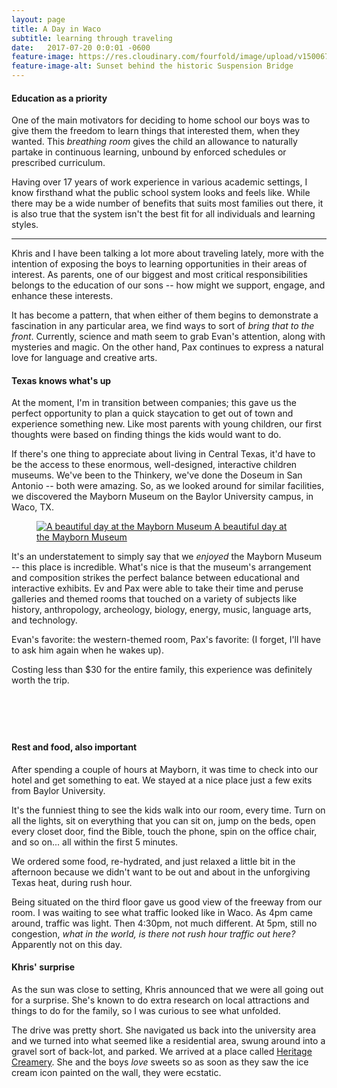 ```yaml
---
layout: page
title: A Day in Waco
subtitle: learning through traveling
date:   2017-07-20 0:0:01 -0600
feature-image: https://res.cloudinary.com/fourfold/image/upload/v1500670559/20170719_200205_oxspbe.jpg
feature-image-alt: Sunset behind the historic Suspension Bridge
---
```

#### Education as a priority
One of the main motivators for deciding to home school our boys was to give them the freedom to learn things that interested them, when they wanted. This _breathing room_ gives the child an allowance to naturally partake in continuous learning, unbound by enforced schedules or prescribed curriculum.

Having over 17 years of work experience in various academic  settings, I know firsthand what the public school system looks and feels like. While there may be a wide number of benefits that suits most families out there, it is also true that the system isn't the best fit for all individuals and learning styles.

<hr class="divider_elipses">

Khris and I have been talking a lot more about traveling lately, more with the intention of exposing the boys to learning opportunities in their areas of interest. As parents, one of our biggest and most critical responsibilities belongs to the education of our sons -- how might we support, engage, and enhance these interests.

It has become a pattern, that when either of them begins to demonstrate a fascination in any particular area, we find ways to sort of _bring that to the front_. Currently, science and math seem to grab Evan's attention, along with mysteries and magic. On the other hand, Pax continues to express a natural love for language and creative arts.


#### Texas knows what's up
At the moment, I'm in transition between companies; this gave us the perfect opportunity to plan a quick staycation to get out of town and experience something new. Like most parents with young children, our first thoughts were based on finding things the kids would want to do.

If there's one thing to appreciate about living in Central Texas, it'd have to be the access to these enormous, well-designed, interactive children museums. We've been to the Thinkery, we've done the Doseum in San Antonio -- both were amazing. So, as we looked around for similar facilities, we discovered the Mayborn Museum on the Baylor University campus, in Waco, TX.

<figure class="figure">
    <a class="figure_link" href="https://res.cloudinary.com/fourfold/image/upload/v1500672567/20170719_150120_lpqtcz.jpg">
      <img class="figure_image" src="https://res.cloudinary.com/fourfold/image/upload/v1500672567/20170719_150120_lpqtcz.jpg" alt="A beautiful day at the Mayborn Museum">
    <figurecaption class="figure_caption">A beautiful day at the Mayborn Museum</figurecaption>
  </a>
</figure>

It's an understatement to simply say that we _enjoyed_ the Mayborn Museum -- this place is incredible. What's nice is that the museum's arrangement and composition strikes the perfect balance between educational and interactive exhibits. Ev and Pax were able to take their time and peruse galleries and themed rooms that touched on a variety of subjects like history, anthropology, archeology, biology, energy, music, language arts, and technology.

Evan's favorite: the western-themed room, Pax's favorite: (I forget, I'll have to ask him again when he wakes up).

Costing less than $30 for the entire family, this experience was definitely worth the trip.

<div class="container_lg_nested">
  <div class="grid grid_thirds">
    <div class="grid_card">
      <figure class="figure">
        <a class="figure_link" href="https://res.cloudinary.com/fourfold/image/upload/v1500672207/20170719_114441_uyfarm.jpg">
          <img class="figure_image" src="https://res.cloudinary.com/fourfold/image/upload/v1500672207/20170719_114441_uyfarm.jpg" alt="">
        </a>
      </figure>
    </div>
    <div class="grid_card">
      <figure class="figure">
        <a class="figure_link" href="https://res.cloudinary.com/fourfold/image/upload/v1500734796/20170719_135213_v4sejt.jpg">
          <img class="figure_image" src="https://res.cloudinary.com/fourfold/image/upload/v1500734796/20170719_135213_v4sejt.jpg" alt="">
        </a>
      </figure>
    </div>
    <div class="grid_card">
      <figure class="figure">
        <a class="figure_link" href="https://res.cloudinary.com/fourfold/image/upload/v1500672207/20170719_144924_bliuzn.jpg">
          <img class="figure_image" src="https://res.cloudinary.com/fourfold/image/upload/v1500672207/20170719_144924_bliuzn.jpg" alt="">
        </a>
      </figure>
    </div>
  </div>
  <div class="grid grid_halves">
    <div class="grid_card">
      <figure class="figure">
        <a class="figure_link" href="https://res.cloudinary.com/fourfold/image/upload/v1500672207/20170719_140722_j25tws.jpg">
          <img class="figure_image" src="https://res.cloudinary.com/fourfold/image/upload/v1500672207/20170719_140722_j25tws.jpg" alt="">
        </a>
      </figure>
    </div>
    <div class="grid_card">
      <figure class="figure">
        <a class="figure_link" href="https://res.cloudinary.com/fourfold/image/upload/v1500672608/20170719_143816_fbi6wi.jpg">
          <img class="figure_image" src="https://res.cloudinary.com/fourfold/image/upload/v1500672608/20170719_143816_fbi6wi.jpg" alt="">
        </a>
      </figure>
    </div>
  </div>
</div>

#### Rest and food, also important
After spending a couple of hours at Mayborn, it was time to check into our hotel and get something to eat. We stayed at a nice place just a few exits from Baylor University.

It's the funniest thing to see the kids walk into our room, every time. Turn on all the lights, sit on everything that you can sit on, jump on the beds, open every closet door, find the Bible, touch the phone, spin on the office chair, and so on... all within the first 5 minutes.

We ordered some food, re-hydrated, and just relaxed a little bit in the afternoon because we didn't want to be out and about in the unforgiving Texas heat, during rush hour.

Being situated on the third floor gave us good view of the freeway from our room. I was waiting to see what traffic looked like in Waco. As 4pm came around, traffic was light. Then 4:30pm, not much different. At 5pm, still no congestion, _what in the world, is there not rush hour traffic out here?_ Apparently not on this day.

#### Khris' surprise
As the sun was close to setting, Khris announced that we were all going out for a surprise. She's known to do extra research on local attractions and things to do for the family, so I was curious to see what unfolded.

The drive was pretty short. She navigated us back into the university area and we turned into what seemed like a residential area, swung around into a gravel sort of back-lot, and parked. We arrived at a place called [Heritage Creamery](http://www.heritagecreamery.com/). She and the boys _love_ sweets so as soon as they saw the ice cream icon painted on the wall, they were ecstatic.

<div class="container_lg_nested">
  <div class="grid grid_halves">
    <div class="grid_card">
      <figure class="figure">
        <a class="figure_link" href="https://res.cloudinary.com/fourfold/image/upload/v1500815849/20170719_192315_ogdb0e.jpg">
          <img class="figure_image" src="https://res.cloudinary.com/fourfold/image/upload/v1500815849/20170719_192315_ogdb0e.jpg" alt="">
        </a>
      </figure>
    </div>
    <div class="grid_card">
      <figure class="figure">
        <a class="figure_link" href="https://res.cloudinary.com/fourfold/image/upload/v1500815971/20170719_192353_zjkrof.jpg">
          <img class="figure_image" src="https://res.cloudinary.com/fourfold/image/upload/v1500815971/20170719_192353_zjkrof.jpg" alt="">
        </a>
      </figure>
    </div>
  </div>
</div>

